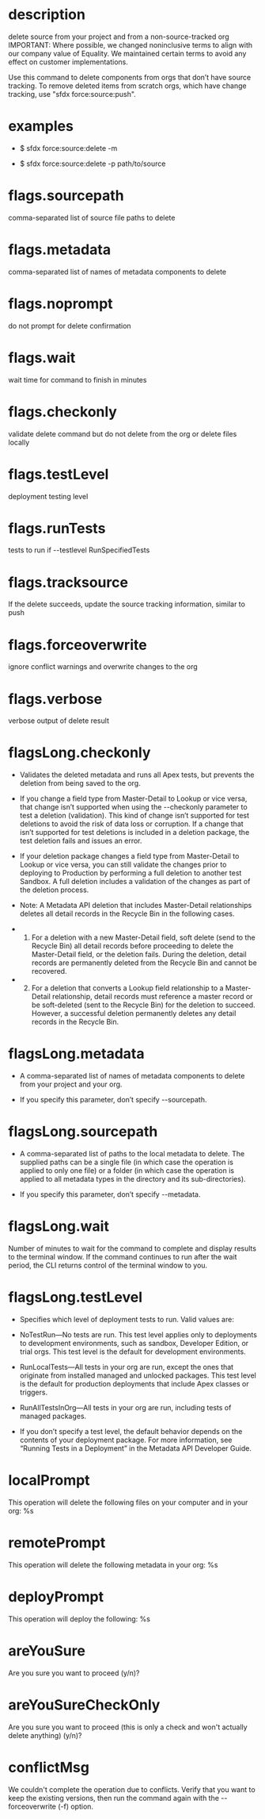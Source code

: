# description

delete source from your project and from a non-source-tracked org
IMPORTANT: Where possible, we changed noninclusive terms to align with our company value of Equality. We maintained certain terms to avoid any effect on customer implementations.

Use this command to delete components from orgs that don’t have source tracking.
To remove deleted items from scratch orgs, which have change tracking, use "sfdx force:source:push".

# examples

- $ sfdx force:source:delete -m <metadata>

- $ sfdx force:source:delete -p path/to/source

# flags.sourcepath

comma-separated list of source file paths to delete

# flags.metadata

comma-separated list of names of metadata components to delete

# flags.noprompt

do not prompt for delete confirmation

# flags.wait

wait time for command to finish in minutes

# flags.checkonly

validate delete command but do not delete from the org or delete files locally

# flags.testLevel

deployment testing level

# flags.runTests

tests to run if --testlevel RunSpecifiedTests

# flags.tracksource

If the delete succeeds, update the source tracking information, similar to push

# flags.forceoverwrite

ignore conflict warnings and overwrite changes to the org

# flags.verbose

verbose output of delete result

# flagsLong.checkonly

- Validates the deleted metadata and runs all Apex tests, but prevents the deletion from being saved to the org.

- If you change a field type from Master-Detail to Lookup or vice versa, that change isn’t supported when using the --checkonly parameter to test a deletion (validation). This kind of change isn’t supported for test deletions to avoid the risk of data loss or corruption. If a change that isn’t supported for test deletions is included in a deletion package, the test deletion fails and issues an error.

- If your deletion package changes a field type from Master-Detail to Lookup or vice versa, you can still validate the changes prior to deploying to Production by performing a full deletion to another test Sandbox. A full deletion includes a validation of the changes as part of the deletion process.

- Note: A Metadata API deletion that includes Master-Detail relationships deletes all detail records in the Recycle Bin in the following cases.

- 1. For a deletion with a new Master-Detail field, soft delete (send to the Recycle Bin) all detail records before proceeding to delete the Master-Detail field, or the deletion fails. During the deletion, detail records are permanently deleted from the Recycle Bin and cannot be recovered.

- 2. For a deletion that converts a Lookup field relationship to a Master-Detail relationship, detail records must reference a master record or be soft-deleted (sent to the Recycle Bin) for the deletion to succeed. However, a successful deletion permanently deletes any detail records in the Recycle Bin.

# flagsLong.metadata

- A comma-separated list of names of metadata components to delete from your project and your org.

- If you specify this parameter, don’t specify --sourcepath.

# flagsLong.sourcepath

- A comma-separated list of paths to the local metadata to delete. The supplied paths can be a single file (in which case the operation is applied to only one file) or a folder (in which case the operation is applied to all metadata types in the directory and its sub-directories).

- If you specify this parameter, don’t specify --metadata.

# flagsLong.wait

Number of minutes to wait for the command to complete and display results to the terminal window. If the command continues to run after the wait period, the CLI returns control of the terminal window to you.

# flagsLong.testLevel

- Specifies which level of deployment tests to run. Valid values are:

- NoTestRun—No tests are run. This test level applies only to deployments to development environments, such as sandbox, Developer Edition, or trial orgs. This test level is the default for development environments.

- RunLocalTests—All tests in your org are run, except the ones that originate from installed managed and unlocked packages. This test level is the default for production deployments that include Apex classes or triggers.

- RunAllTestsInOrg—All tests in your org are run, including tests of managed packages.

- If you don’t specify a test level, the default behavior depends on the contents of your deployment package. For more information, see “Running Tests in a Deployment” in the Metadata API Developer Guide.

# localPrompt

This operation will delete the following files on your computer and in your org:
%s

# remotePrompt

This operation will delete the following metadata in your org:
%s

# deployPrompt

This operation will deploy the following:
%s

# areYouSure

Are you sure you want to proceed (y/n)?

# areYouSureCheckOnly

Are you sure you want to proceed (this is only a check and won't actually delete anything) (y/n)?

# conflictMsg

We couldn't complete the operation due to conflicts. Verify that you want to keep the existing versions, then run the command again with the --forceoverwrite (-f) option.
